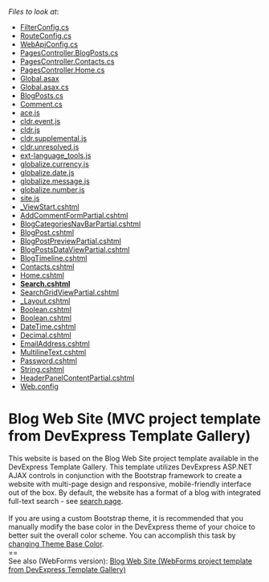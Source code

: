 <!-- default file list -->
*Files to look at*:

* [FilterConfig.cs](./CS/WebBlog/App_Start/FilterConfig.cs)
* [RouteConfig.cs](./CS/WebBlog/App_Start/RouteConfig.cs)
* [WebApiConfig.cs](./CS/WebBlog/App_Start/WebApiConfig.cs)
* [PagesController.BlogPosts.cs](./CS/WebBlog/Controllers/PagesController.BlogPosts.cs)
* [PagesController.Contacts.cs](./CS/WebBlog/Controllers/PagesController.Contacts.cs)
* [PagesController.Home.cs](./CS/WebBlog/Controllers/PagesController.Home.cs)
* [Global.asax](./CS/WebBlog/Global.asax)
* [Global.asax.cs](./CS/WebBlog/Global.asax.cs)
* [BlogPosts.cs](./CS/WebBlog/Models/BlogPosts.cs)
* [Comment.cs](./CS/WebBlog/Models/Comment.cs)
* [ace.js](./CS/WebBlog/Scripts/ace.js)
* [cldr.event.js](./CS/WebBlog/Scripts/cldr.event.js)
* [cldr.js](./CS/WebBlog/Scripts/cldr.js)
* [cldr.supplemental.js](./CS/WebBlog/Scripts/cldr.supplemental.js)
* [cldr.unresolved.js](./CS/WebBlog/Scripts/cldr.unresolved.js)
* [ext-language_tools.js](./CS/WebBlog/Scripts/ext-language_tools.js)
* [globalize.currency.js](./CS/WebBlog/Scripts/globalize.currency.js)
* [globalize.date.js](./CS/WebBlog/Scripts/globalize.date.js)
* [globalize.message.js](./CS/WebBlog/Scripts/globalize.message.js)
* [globalize.number.js](./CS/WebBlog/Scripts/globalize.number.js)
* [site.js](./CS/WebBlog/Scripts/site.js)
* [_ViewStart.cshtml](./CS/WebBlog/Views/_ViewStart.cshtml)
* [AddCommentFormPartial.cshtml](./CS/WebBlog/Views/Pages/AddCommentFormPartial.cshtml)
* [BlogCategoriesNavBarPartial.cshtml](./CS/WebBlog/Views/Pages/BlogCategoriesNavBarPartial.cshtml)
* [BlogPost.cshtml](./CS/WebBlog/Views/Pages/BlogPost.cshtml)
* [BlogPostPreviewPartial.cshtml](./CS/WebBlog/Views/Pages/BlogPostPreviewPartial.cshtml)
* [BlogPostsDataViewPartial.cshtml](./CS/WebBlog/Views/Pages/BlogPostsDataViewPartial.cshtml)
* [BlogTimeline.cshtml](./CS/WebBlog/Views/Pages/BlogTimeline.cshtml)
* [Contacts.cshtml](./CS/WebBlog/Views/Pages/Contacts.cshtml)
* [Home.cshtml](./CS/WebBlog/Views/Pages/Home.cshtml)
* **[Search.cshtml](./CS/WebBlog/Views/Pages/Search.cshtml)**
* [SearchGridViewPartial.cshtml](./CS/WebBlog/Views/Pages/SearchGridViewPartial.cshtml)
* [_Layout.cshtml](./CS/WebBlog/Views/Shared/_Layout.cshtml)
* [Boolean.cshtml](./CS/WebBlog/Views/Shared/DisplayTemplates/Boolean.cshtml)
* [Boolean.cshtml](./CS/WebBlog/Views/Shared/EditorTemplates/Boolean.cshtml)
* [DateTime.cshtml](./CS/WebBlog/Views/Shared/EditorTemplates/DateTime.cshtml)
* [Decimal.cshtml](./CS/WebBlog/Views/Shared/EditorTemplates/Decimal.cshtml)
* [EmailAddress.cshtml](./CS/WebBlog/Views/Shared/EditorTemplates/EmailAddress.cshtml)
* [MultilineText.cshtml](./CS/WebBlog/Views/Shared/EditorTemplates/MultilineText.cshtml)
* [Password.cshtml](./CS/WebBlog/Views/Shared/EditorTemplates/Password.cshtml)
* [String.cshtml](./CS/WebBlog/Views/Shared/EditorTemplates/String.cshtml)
* [HeaderPanelContentPartial.cshtml](./CS/WebBlog/Views/Shared/HeaderPanelContentPartial.cshtml)
* [Web.config](./CS/WebBlog/Views/Web.config)
<!-- default file list end -->
# Blog Web Site (MVC project template from DevExpress Template Gallery)


This website is based on the Blog Web Site project template available in the DevExpress Template Gallery. This template utilizes DevExpress ASP.NET AJAX controls in conjunction with the Bootstrap framework to create a website with multi-page design and responsive, mobile-friendly interface out of the box. By default, the website has a format of a blog with integrated full-text search - see <a href="https://codecentral.devexpress.com/T591214/Pages/Search">search page</a>.<br><br>If you are using a custom Bootstrap theme, it is recommended that you manually modify the base color in the DevExpress theme of your choice to better suit the overall color scheme. You can accomplish this task by <a href="https://documentation.devexpress.com/AspNet/118729/Common-Concepts/Appearance-Customization-Theming/Changing-Theme-Base-Color-and-Font-Settings">changing Theme Base Color</a>.<br>==<br>See also (WebForms version): <a href="https://www.devexpress.com/Support/Center/p/T590526">Blog Web Site (WebForms project template from DevExpress Template Gallery)</a>

<br/>


